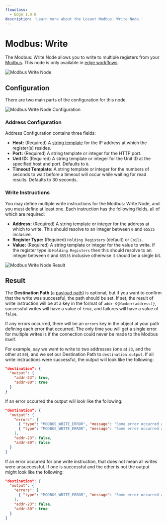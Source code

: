 ```yaml
---
flowclass:
  - Edge 1.0.0
description: 'Learn more about the Losant Modbus: Write Node.'
---
```


# Modbus: Write

The Modbus: Write Node allows you to write to multiple registers from your [Modbus](https://en.wikipedia.org/wiki/Modbus). This node is only available in [edge workflows](/workflows/edge-workflows/).

![Modbus Write Node](/images/workflows/data/modbus-write-node.png "Modbus Write Node")

## Configuration

There are two main parts of the configuration for this node.

![Modbus Write Node Configuration](/images/workflows/data/modbus-write-node-configuration.png "Modbus Write Node Configuration")

### Address Configuration

Address Configuration contains three fields:

* **Host:** (Required) A [string template](/workflows/accessing-payload-data/#string-templates) for the IP address at which the register(s) resides.
* **Port:** (Required) A string template or integer for the HTTP port.
* **Unit ID:** (Required) A string template or integer for the Unit ID at the specified host and port. Defaults to `0`.
* **Timeout Template:**  A string template or integer for the numbers of seconds to wait before a timeout will occur while waiting for read results. Defaults to 30 seconds.

### Write Instructions

You may define multiple write instructions for the Modbus: Write Node, and you must define at least one. Each instruction has the following fields, all of which are required:

* **Address:** (Required) A string template or integer for the address at which to write. This should resolve to an integer between `0` and `65535` inclusive.
* **Register Type:** (Required) `Holding Registers` (default) or `Coils`.
* **Value:** (Required) A string template or integer for the value to write. If the register type is `Holding Registers` then this should resolve to an integer between `0` and `65535` inclusive otherwise it should be a single bit.

![Modbus Write Node Result](/images/workflows/data/modbus-write-node-result.png "Modbus Write Node Result")

## Result

The **Destination Path** (a [payload path](/workflows/accessing-payload-data/#payload-paths)) is optional, but if you want to confirm that the write was successful, the path should be set. If set, the result of write instruction will be at a key in the format of `addr-${Number(address)}`, successful writes will have a value of `true`, and failures will have a value of `false`.

If any errors occurred, there will be an `errors` key in the object at your path defining each error that occurred. The only time you will get a single error for multiple writes is if the connection could never be made to the Modbus itself.

For example, say we want to write to two addresses (one at `23`, and the other at `80`), and we set our Destination Path to `destination.output`. If all write instructions were successful, the output will look like the following:

```json
"destination": {
  "output": {
    "addr-23": true,
    "addr-80": true
  }
}
```

If an error occurred the output will look like the following:

```json
"destination": {
  "output": {
    "errors": [
      { "type": "MODBUS_WRITE_ERROR", "message": "Some error occurred at 23" },
      { "type": "MODBUS_WRITE_ERROR", "message": "Some error occurred at 80" },
    ],
    "addr-23": false,
    "addr-80": false
  }
}
```

If an error occurred for one write instruction, that does not mean all writes were unsuccessful. If one is successful and the other is not the output might look like the following:

```json
"destination": {
  "output": {
    "errors": [
      { "type": "MODBUS_WRITE_ERROR", "message": "Some error occurred at 23" },
    ],
    "addr-23": false,
    "addr-80": true
  }
}
```
